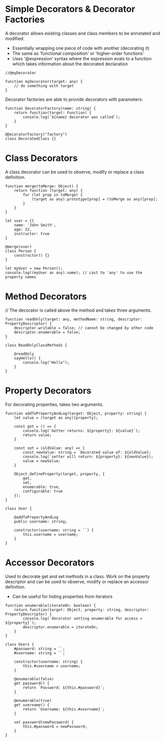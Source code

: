 # Simple Decorators & Decorator Factories
A decorator allows existing classes and class members to be annotated and modified:
- Essentially wrapping one piece of code with another (decorating it)
- The same as 'functional composition' or 'higher-order functions'
- Uses '@expression' syntax where the expression evals to a function which takes information about the decorated declaration

```
//@myDecorator

function myDecorator(target: any) {
    // do something with target
}
```

Decorator factories are able to provide decorators with parameters:

```
function DecoratorFactory(name: string) {
    return function(target: Function) {
        console.log(`${name} decorator was called`);
    }
}

@DecoratorFactory("factory")
class DecoratedClass {}
```

# Class Decorators
A class decorator can be used to observe, modify or replace a class definition.

```
function merge(toMerge: Object) {
    return function (target: any) {
        for (let prop in toMerge) {
            (target as any).prototype[prop] = (toMerge as any)[prop];
        }
    }
}

let user = {}
    name: 'John Smith',
    age: 22,
    instructor: true
}

@merge(user)
class Person {
    constructor() {}
}

let myUser = new Person();
console.log((myUser as any).name); // cast to 'any' to use the property names
```

# Method Decorators
// The decorator is called above the method and takes three arguments.

```
function readOnly(target: any, methodName: string, descriptor: PropertyDescriptor) {
    descriptor.writable = false; // cannot be changed by other code
    descriptor.enumerable = false;
}

class ReadOnlyClassMethods {
    
    @readOnly
    sayHello() {
        console.log("Hello");
    }
}
```

# Property Decorators
For decorating properties, takes two arguments.

```
function addToPropertyAndLog(target: Object, property: string) {
    let value = (target as any)[property];

    const get = () => {
        console.log(`Getter returns: ${property}: ${value}`);
        return value;
    }

    const set = (oldValue: any) => {
        const newValue: string = `Decorated value of: ${oldValue};
        console.log(`setter will return: ${property}: ${newValue});
        value = newValue;
    }

    Object.defineProperty(target, property, {
        get,
        set,
        enumerable: true,
        configurable: true
    });
}

class User {

    @addToPropertyAndLog
    public username: string;

    constructor(username: string = ``) {
        this.username = username;
    }
}
```

# Accessor Decorators
Used to decorate get and set methods in a class. Work on the property descriptor and can be used to observe, modify or replace an accessor definition.

- Can be useful for hiding properties from iterators

```
function enumerable(iterateOn: boolean) {
    return function(target: Object, property: string, descriptor: PropertyDescriptor) {
        console.log(`decorator setting enumerable for access = ${property}`);
        descriptor.enumerable = iterateOn;
    }
}

class Users {
    #password: string = ``;
    #username: string = ``;

    constructor(username: string) {
        this.#username = username;
    }

    @enumerable(false)
    get password() {
        return `Password: ${this.#password}`;
    }

    @enumerable(true)
    get username() {
        return `Username: ${this.#username}`;
    }

    set password(newPassword) {
        this.#password = newPassword;
    }
}
```